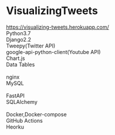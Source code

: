 # VisualizingTweets
https://visualizing-tweets.herokuapp.com/ \
Python3.7\
Django2.2\
Tweepy(Twitter API)\
google-api-python-client(Youtube API)\
Chart.js\
Data Tables\
\
nginx\
MySQL\
\
FastAPI\
SQLAlchemy\
\
Docker,Docker-compose\
GitHub Actions\
Heorku
